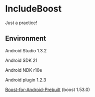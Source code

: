 # IncludeBoost
Just a practice!

## Environment
Android Studio 1.3.2

Android SDK 21

Android NDK r10e

Android plugin 1.2.3

[Boost-for-Android-Prebuilt](https://github.com/emileb/Boost-for-Android-Prebuilt) (boost 1.53.0)

